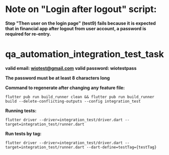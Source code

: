 # Note on "Login after logout" script:
**Step "Then user on the login page" (test9) fails because it is expected that in financial app after logout from user account, a password is required for re-entry.**

# qa_automation_integration_test_task

**valid email: wiotest@gmail.com**
**valid password: wiotestpass**

**The password must be at least 8 characters long**

**Command to regenerate after changing any feature file:**


```flutter pub run build_runner clean && flutter pub run build_runner build --delete-conflicting-outputs --config integration_test```

**Running tests:**


```flutter driver --driver=integration_test/driver.dart --target=integration_test/runner.dart```

**Run tests by tag:**


```flutter driver --driver=integration_test/driver.dart --target=integration_test/runner.dart --dart-define=testTag={testTag}```
